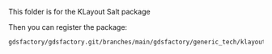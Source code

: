 This folder is for the KLayout Salt package

Then you can register the package:

```
gdsfactory/gdsfactory.git/branches/main/gdsfactory/generic_tech/klayout
```
